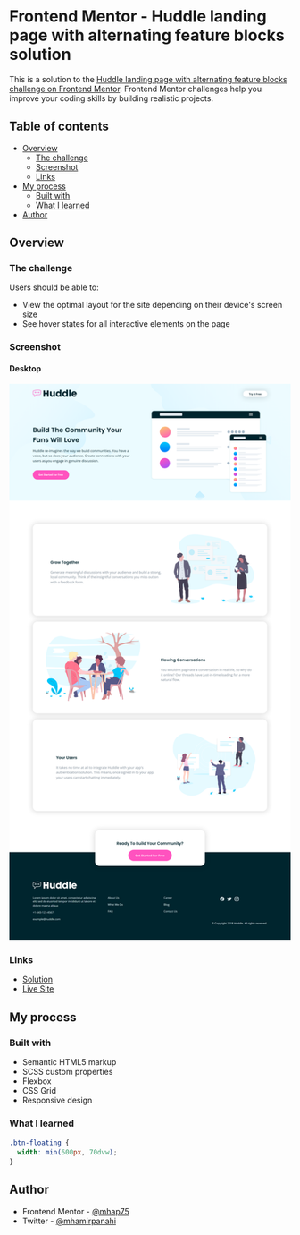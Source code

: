 # Frontend Mentor - Huddle landing page with alternating feature blocks solution

This is a solution to the [Huddle landing page with alternating feature blocks challenge on Frontend Mentor](https://www.frontendmentor.io/challenges/huddle-landing-page-with-alternating-feature-blocks-5ca5f5981e82137ec91a5100). Frontend Mentor challenges help you improve your coding skills by building realistic projects. 

## Table of contents

- [Overview](#overview)
  - [The challenge](#the-challenge)
  - [Screenshot](#screenshot)
  - [Links](#links)
- [My process](#my-process)
  - [Built with](#built-with)
  - [What I learned](#what-i-learned)
- [Author](#author)

## Overview

### The challenge

Users should be able to:

- View the optimal layout for the site depending on their device's screen size
- See hover states for all interactive elements on the page

### Screenshot

#### Desktop

![](./screenshots/desktop.png)

### Links

- [Solution](https://www.frontendmentor.io/solutions/huddle-landing-page-with-alternating-feature-blocks-SNafFkDvyr)
- [Live Site](https://chic-dango-c64a44.netlify.app/)

## My process

### Built with

- Semantic HTML5 markup
- SCSS custom properties
- Flexbox
- CSS Grid
- Responsive design

### What I learned

```css
.btn-floating {
  width: min(600px, 70dvw);
}
```

## Author

- Frontend Mentor - [@mhap75](https://www.frontendmentor.io/profile/mhap75)
- Twitter - [@mhamirpanahi](https://www.twitter.com/mhamirpanahi)
